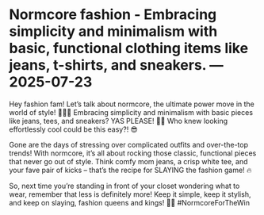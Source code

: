 # Normcore fashion - Embracing simplicity and minimalism with basic, functional clothing items like jeans, t-shirts, and sneakers. — 2025-07-23

Hey fashion fam! Let’s talk about normcore, the ultimate power move in the world of style! 💁🏻‍♀️ Embracing simplicity and minimalism with basic pieces like jeans, tees, and sneakers? YAS PLEASE! 🙌🏼 Who knew looking effortlessly cool could be this easy?! 😎

Gone are the days of stressing over complicated outfits and over-the-top trends! With normcore, it’s all about rocking those classic, functional pieces that never go out of style. Think comfy mom jeans, a crisp white tee, and your fave pair of kicks – that’s the recipe for SLAYING the fashion game! 🔥

So, next time you’re standing in front of your closet wondering what to wear, remember that less is definitely more! Keep it simple, keep it stylish, and keep on slaying, fashion queens and kings! 💖✨ #NormcoreForTheWin